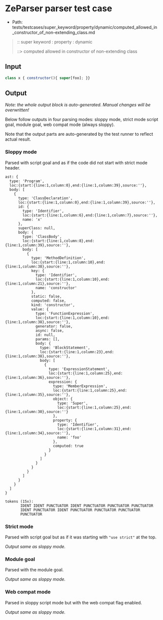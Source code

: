 # ZeParser parser test case

- Path: tests/testcases/super_keyword/property/dynamic/computed_allowed_in_constructor_of_non-extending_class.md

> :: super keyword : property : dynamic
>
> ::> computed allowed in constructor of non-extending class

## Input

`````js
class x { constructor(){ super[foo]; }}
`````

## Output

_Note: the whole output block is auto-generated. Manual changes will be overwritten!_

Below follow outputs in four parsing modes: sloppy mode, strict mode script goal, module goal, web compat mode (always sloppy).

Note that the output parts are auto-generated by the test runner to reflect actual result.

### Sloppy mode

Parsed with script goal and as if the code did not start with strict mode header.

`````
ast: {
  type: 'Program',
  loc:{start:{line:1,column:0},end:{line:1,column:39},source:''},
  body: [
    {
      type: 'ClassDeclaration',
      loc:{start:{line:1,column:0},end:{line:1,column:39},source:''},
      id: {
        type: 'Identifier',
        loc:{start:{line:1,column:6},end:{line:1,column:7},source:''},
        name: 'x'
      },
      superClass: null,
      body: {
        type: 'ClassBody',
        loc:{start:{line:1,column:8},end:{line:1,column:39},source:''},
        body: [
          {
            type: 'MethodDefinition',
            loc:{start:{line:1,column:10},end:{line:1,column:38},source:''},
            key: {
              type: 'Identifier',
              loc:{start:{line:1,column:10},end:{line:1,column:21},source:''},
              name: 'constructor'
            },
            static: false,
            computed: false,
            kind: 'constructor',
            value: {
              type: 'FunctionExpression',
              loc:{start:{line:1,column:10},end:{line:1,column:38},source:''},
              generator: false,
              async: false,
              id: null,
              params: [],
              body: {
                type: 'BlockStatement',
                loc:{start:{line:1,column:23},end:{line:1,column:38},source:''},
                body: [
                  {
                    type: 'ExpressionStatement',
                    loc:{start:{line:1,column:25},end:{line:1,column:36},source:''},
                    expression: {
                      type: 'MemberExpression',
                      loc:{start:{line:1,column:25},end:{line:1,column:35},source:''},
                      object: {
                        type: 'Super',
                        loc:{start:{line:1,column:25},end:{line:1,column:30},source:''}
                      },
                      property: {
                        type: 'Identifier',
                        loc:{start:{line:1,column:31},end:{line:1,column:34},source:''},
                        name: 'foo'
                      },
                      computed: true
                    }
                  }
                ]
              }
            }
          }
        ]
      }
    }
  ]
}

tokens (15x):
       IDENT IDENT PUNCTUATOR IDENT PUNCTUATOR PUNCTUATOR PUNCTUATOR
       IDENT PUNCTUATOR IDENT PUNCTUATOR PUNCTUATOR PUNCTUATOR
       PUNCTUATOR
`````

### Strict mode

Parsed with script goal but as if it was starting with `"use strict"` at the top.

_Output same as sloppy mode._

### Module goal

Parsed with the module goal.

_Output same as sloppy mode._

### Web compat mode

Parsed in sloppy script mode but with the web compat flag enabled.

_Output same as sloppy mode._
